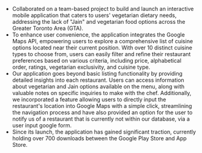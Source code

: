 - Collaborated on a team-based project to build and launch an interactive mobile application that caters to users' vegetarian dietary needs, addressing the lack of "Jain" and vegetarian food options across the Greater Toronto Area (GTA).
- To enhance user convenience, the application integrates the Google Maps API, empowering users to explore a comprehensive list of cuisine options located near their current position. With over 10 distinct cuisine types to choose from,       users can easily filter and refine their restaurant preferences based on various criteria, including price, alphabetical order, ratings, vegetarian exclusivity, and cuisine type.
- Our application goes beyond basic listing functionality by providing detailed insights into each restaurant. Users can access information about vegetarian and Jain options available on the menu, along with valuable notes on specific       inquiries to make with the chef. Additionally, we incorporated a feature allowing users to directly input the restaurant's location into Google Maps with a simple click, streamlining the navigation process and have also provided an       option for the user to notify us of a restaurant that is currently not within our database, via a user input google form. 
- Since its launch, the application has gained significant traction, currently holding over 700 downloads between the Google Play Store and App Store.

